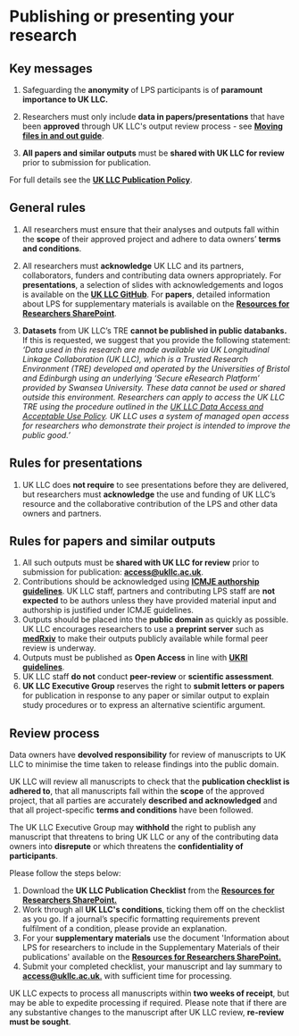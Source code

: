 # Publishing or presenting your research
## Key messages
1. Safeguarding the **anonymity** of LPS participants is of **paramount importance to UK LLC.**   

2. Researchers must only include **data in papers/presentations** that have been **approved** through UK LLC's output review process - see [**Moving files in and out guide**](#5.MovingFilesInAndOut).

3. **All papers and similar outputs** must be **shared with UK LLC for review** prior to submission for publication.

For full details see the [**UK LLC Publication Policy**](https://ukllc.ac.uk/governance).

## General rules
1. All researchers must ensure that their analyses and outputs fall within the **scope** of their approved project and adhere to data owners’ **terms and conditions**.  

2. All researchers must **acknowledge** UK LLC and its partners, collaborators, funders and contributing data owners appropriately. For **presentations**, a selection of slides with acknowledgements and logos is available on the [**UK LLC GitHub**](https://github.com/UKLLC/Materials-for-presentations). For **papers**, detailed information about LPS for supplementary materials is available on the [**Resources for Researchers SharePoint**](https://uob.sharepoint.com/:f:/r/teams/grp-UKLLCResourcesforResearchers/Shared%20Documents/General/4.%20Publication%20Checklist%20%26%20LPS%20Supplementary%20Info?csf=1&web=1&e=pcoRyJ).

3. **Datasets** from UK LLC’s TRE **cannot be published in public databanks.** If this is requested, we suggest that you provide the following statement: 
*‘Data used in this research are made available via UK Longitudinal Linkage Collaboration (UK LLC), which is a Trusted Research Environment (TRE) developed and operated by the Universities of Bristol and Edinburgh using an underlying ‘Secure eResearch Platform’ provided by Swansea University. These data cannot be used or shared outside this environment. Researchers can apply to access the UK LLC TRE using the procedure outlined in the [UK LLC Data Access and Acceptable Use Policy](https://ukllc.ac.uk/governance/). UK LLC uses a system of managed open access for researchers who demonstrate their project is intended to improve the public good.’* 

## Rules for presentations
1. UK LLC does **not require** to see presentations before they are delivered, but researchers must **acknowledge** the use and funding of UK LLC’s resource and the collaborative contribution of the LPS and other data owners and partners.

## Rules for papers and similar outputs
1.	All such outputs must be **shared with UK LLC for review** prior to submission for publication: [**access@ukllc.ac.uk**](access@ukllc.ac.uk). 
2.	Contributions should be acknowledged using [**ICMJE authorship guidelines**](http://icmje.org/). UK LLC staff, partners and contributing LPS staff are **not expected** to be authors unless they have provided material input and authorship is justified under ICMJE guidelines.
3.	Outputs should be placed into the **public domain** as quickly as possible. UK LLC encourages researchers to use a **preprint server** such as [**medRxiv**](https://www.medrxiv.org/) to make their outputs publicly available while formal peer review is underway.
4.	Outputs must be published as **Open Access** in line with [**UKRI guidelines**](https://www.ukri.org/publications/ukri-open-access-policy/).
5.	UK LLC staff **do not** conduct **peer-review** or **scientific assessment**. 
6.	**UK LLC Executive Group** reserves the right to **submit letters or papers** for publication in response to any paper or similar output to explain study procedures or to express an alternative scientific argument.

## Review process
Data owners have **devolved responsibility** for review of manuscripts to UK LLC to minimise the time taken to release findings into the public domain. 

UK LLC will review all manuscripts to check that the **publication checklist is adhered to**, that all manuscripts fall within the **scope** of the approved project, that all parties are accurately **described and acknowledged** and that all project-specific **terms and conditions** have been followed.  

The UK LLC Executive Group may **withhold** the right to publish any manuscript that threatens to bring UK LLC or any of the contributing data owners into **disrepute** or which threatens the **confidentiality of participants**.

Please follow the steps below:
1. Download the **UK LLC Publication Checklist** from the [**Resources for Researchers SharePoint.**](https://uob.sharepoint.com/:f:/r/teams/grp-UKLLCResourcesforResearchers/Shared%20Documents/General/4.%20Publication%20Checklist%20%26%20LPS%20Supplementary%20Info?csf=1&web=1&e=pcoRyJ)
2. Work through all **UK LLC's conditions**, ticking them off on the checklist as you go. If a journal’s specific formatting requirements prevent fulfilment of a condition, please provide an explanation.
3. For your **supplementary materials** use the document 'Information about LPS for researchers to include in the Supplementary Materials of their publications' available on the [**Resources for Researchers SharePoint.**](https://uob.sharepoint.com/:f:/r/teams/grp-UKLLCResourcesforResearchers/Shared%20Documents/General/4.%20Publication%20Checklist%20%26%20LPS%20Supplementary%20Info?csf=1&web=1&e=pcoRyJ)
4. Submit your completed checklist, your manuscript and lay summary to [**access@ukllc.ac.uk**.](access@ukllc.ac.uk) with sufficient time for processing.


UK LLC expects to process all manuscripts within **two weeks of receipt**, but may be able to expedite processing if required. Please note that if there are any substantive changes to the manuscript after UK LLC review, **re-review must be sought**.





